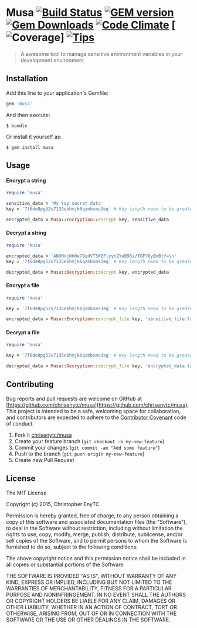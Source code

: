 # Musa [![Build Status](https://img.shields.io/travis/chrisenytc/musa/master.svg)](http://travis-ci.org/chrisenytc/musa) [![GEM version](https://img.shields.io/gem/v/musa.svg)](https://rubygems.org/gems/musa) [![Gem Downloads](https://img.shields.io/gem/dt/musa.svg)](https://rubygems.org/gems/musa) [![Code Climate](https://img.shields.io/codeclimate/github/chrisenytc/musa.svg)](https://codeclimate.com/github/chrisenytc/musa) [![Coverage](https://img.shields.io/codeclimate/coverage/github/chrisenytc/musa.svg)] [![Tips](https://img.shields.io/gratipay/musa.svg)](https://gratipay.com/musa/)

> A awesome tool to manage sensitive environment variables in your development environment

## Installation

Add this line to your application's Gemfile:

```ruby
gem 'musa'
```

And then execute:

    $ bundle

Or install it yourself as:

    $ gem install musa

## Usage

#### Encrypt a string

```ruby
require 'musa'

sensitive_data = 'My top secret data'
key = '7f6de8pg52s7135ebhmjk6qzmbsms3eg' # Key length need to be greater than or equal to 32

encrypted_data = Musa::Encryption::encrypt key, sensitive_data
```

#### Decrypt a string

```ruby
require 'musa'

encrypted_data = 'ANdNxjWh0e7QqdVT5WZFlyynZYeB95z/TGFY8yBmBtY=\n'
key = '7f6de8pg52s7135ebhmjk6qzmbsms3eg' # Key length need to be greater than or equal to 32

decrypted_data = Musa::Decryption::decrypt key, encrypted_data
```

#### Encrypt a file

```ruby
require 'musa'

key = '7f6de8pg52s7135ebhmjk6qzmbsms3eg' # Key length need to be greater than or equal to 32

encrypted_data = Musa::Encryption::encrypt_file key, 'sensitive_file.txt', 'encrypted_data.txt'
```

#### Decrypt a file

```ruby
require 'musa'

key = '7f6de8pg52s7135ebhmjk6qzmbsms3eg' # Key length need to be greater than or equal to 32

decrypted_data = Musa::Decryption::decrypt_file key, 'encrypted_data.txt', 'decrypted_data.txt'
```

## Contributing

Bug reports and pull requests are welcome on GitHub at [https://github.com/chrisenytc/musa](https://github.com/chrisenytc/musa). This project is intended to be a safe, welcoming space for collaboration, and contributors are expected to adhere to the [Contributor Covenant](http://contributor-covenant.org) code of conduct.

1. Fork it [chrisenytc/musa](https://github.com/chrisenytc/musa/fork)
2. Create your feature branch (`git checkout -b my-new-feature`)
3. Commit your changes (`git commit -am "Add some feature"`)
4. Push to the branch (`git push origin my-new-feature`)
5. Create new Pull Request

## License

The MIT License

Copyright (c) 2015, Christopher EnyTC

Permission is hereby granted, free of charge, to any person
obtaining a copy of this software and associated documentation
files (the "Software"), to deal in the Software without
restriction, including without limitation the rights to use,
copy, modify, merge, publish, distribute, sublicense, and/or sell
copies of the Software, and to permit persons to whom the
Software is furnished to do so, subject to the following
conditions:

The above copyright notice and this permission notice shall be
included in all copies or substantial portions of the Software.

THE SOFTWARE IS PROVIDED "AS IS", WITHOUT WARRANTY OF ANY KIND,
EXPRESS OR IMPLIED, INCLUDING BUT NOT LIMITED TO THE WARRANTIES
OF MERCHANTABILITY, FITNESS FOR A PARTICULAR PURPOSE AND
NONINFRINGEMENT. IN NO EVENT SHALL THE AUTHORS OR COPYRIGHT
HOLDERS BE LIABLE FOR ANY CLAIM, DAMAGES OR OTHER LIABILITY,
WHETHER IN AN ACTION OF CONTRACT, TORT OR OTHERWISE, ARISING
FROM, OUT OF OR IN CONNECTION WITH THE SOFTWARE OR THE USE OR
OTHER DEALINGS IN THE SOFTWARE.

